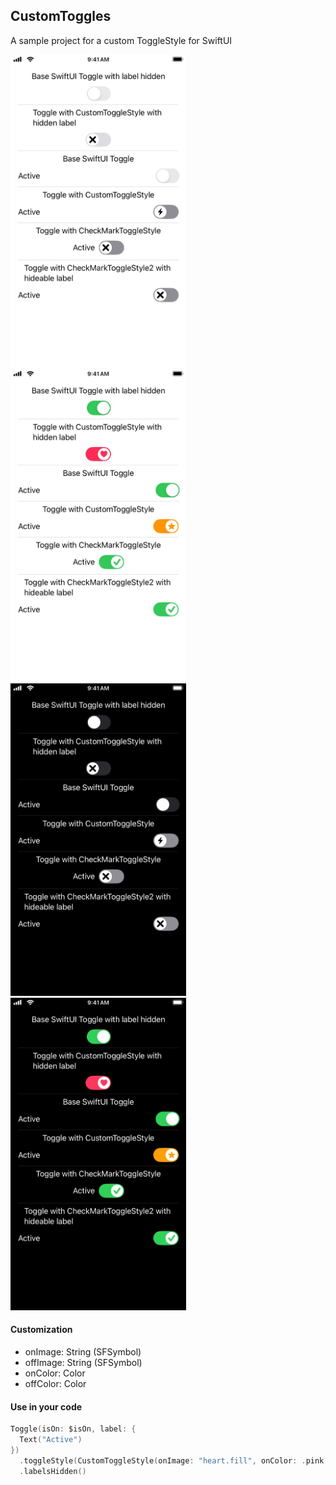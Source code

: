 ## CustomToggles

A sample project for a custom ToggleStyle for SwiftUI

<picture>
<img src="custom_toggle_non-active_light.jpg" height="500px">
</picture>
<picture>
<img src="custom_toggle_active_light.jpg" height="500px">
</picture>
   
<picture>
<img src="custom_toggle_non-active_dark.jpg" height="500px">
</picture>
<picture>
<img src="custom_toggle_active_dark.jpg" height="500px">
</picture>


#### Customization
- onImage: String (SFSymbol) 
- offImage: String (SFSymbol)
- onColor: Color
- offColor: Color

#### Use in your code
```swift
Toggle(isOn: $isOn, label: {
  Text("Active")
})
  .toggleStyle(CustomToggleStyle(onImage: "heart.fill", onColor: .pink, offColor: .gray.opacity(0.3)))
  .labelsHidden()
```